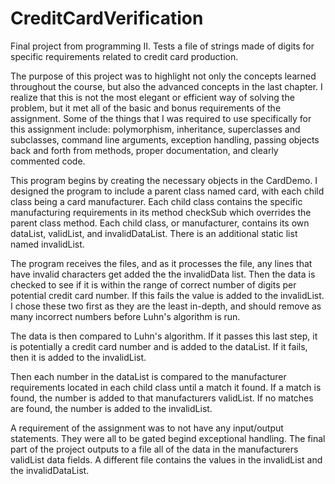 # CreditCardVerification
Final project from programming II. Tests a file of strings made of digits for specific requirements related to credit card production.

The purpose of this project was to highlight not only the concepts learned throughout the course, but also the advanced concepts in the last chapter. I realize that this is not the most elegant or efficient way of solving the problem, but it met all of the basic and bonus requirements of the assignment. Some of the things that I was required to use specifically for this assignment include: polymorphism, inheritance, superclasses and subclasses, command line arguments, exception handling, passing objects back and forth from methods, proper documentation, and clearly commented code.

This program begins by creating the necessary objects in the CardDemo. I designed the program to include a parent class named card, with each child class being a card manufacturer. Each child class contains the specific manufacturing requirements in its method checkSub which overrides the parent class method. Each child class, or manufacturer, contains its own dataList, validList, and invalidDataList. There is an additional static list named invalidList.

The program receives the files, and as it processes the file, any lines that have invalid characters get added the the invalidData list. Then the data is checked to see if it is within the range of correct number of digits per potential credit card number. If this fails the value is added to the invalidList. I chose these two first as they are the least in-depth, and should remove as many incorrect numbers before Luhn's algorithm is run.

The data is then compared to Luhn's algorithm. If it passes this last step, it is potentially a credit card number and is added to the dataList. If it fails, then it is added to the invalidList.

Then each number in the dataList is compared to the manufacturer requirements located in each child class until a match it found. If a match is found, the number is added to that manufacturers validList. If no matches are found, the number is added to the invalidList.

A requirement of the assignment was to not have any input/output statements. They were all to be gated begind exceptional handling. The final part of the project outputs to a file all of the data in the manufacturers validList data fields. A different file contains the values in the invalidList and the invalidDataList.
